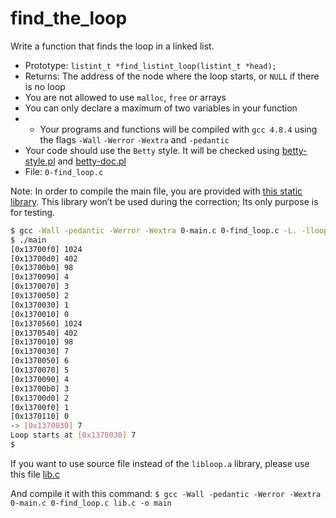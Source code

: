 # find_the_loop
Write a function that finds the loop in a linked list.

- Prototype: `listint_t *find_listint_loop(listint_t *head);`
- Returns: The address of the node where the loop starts, or `NULL` if there is no loop
- You are not allowed to use `malloc`, `free` or arrays
- You can only declare a maximum of two variables in your function
- - Your programs and functions will be compiled with `gcc 4.8.4` using the flags `-Wall` `-Werror` `-Wextra` and `-pedantic`
- Your code should use the `Betty` style. It will be checked using [betty-style.pl](https://github.com/hs-hq/Betty/blob/master/betty-style.pl "betty-style.pl") and [betty-doc.pl](https://github.com/hs-hq/Betty/blob/master/betty-doc.pl "betty-doc.pl")
- File: `0-find_loop.c`

Note: In order to compile the main file, you are provided with [this static library](https://s3.eu-west-3.amazonaws.com/hbtn.intranet.project.files/interviews/472/libloop.a "this static library"). This library won’t be used during the correction; Its only purpose is for testing.

```sh
$ gcc -Wall -pedantic -Werror -Wextra 0-main.c 0-find_loop.c -L. -lloop -o main
$ ./main
[0x13700f0] 1024
[0x13700d0] 402
[0x13700b0] 98
[0x1370090] 4
[0x1370070] 3
[0x1370050] 2
[0x1370030] 1
[0x1370010] 0
[0x1370560] 1024
[0x1370540] 402
[0x1370010] 98
[0x1370030] 7
[0x1370050] 6
[0x1370070] 5
[0x1370090] 4
[0x13700b0] 3
[0x13700d0] 2
[0x13700f0] 1
[0x1370110] 0
-> [0x1370030] 7
Loop starts at [0x1370030] 7
$
```

If you want to use source file instead of the `libloop.a` library, please use this file [lib.c](https://s3.eu-west-3.amazonaws.com/hbtn.intranet/uploads/text/2021/1/79eebf4f9215073644b8cd766a88c8a3f3a0fd88.c?X-Amz-Algorithm=AWS4-HMAC-SHA256&X-Amz-Credential=AKIA4MYA5JM5DUTZGMZG%2F20241008%2Feu-west-3%2Fs3%2Faws4_request&X-Amz-Date=20241008T073014Z&X-Amz-Expires=345600&X-Amz-SignedHeaders=host&X-Amz-Signature=11ebe2742f6de62917412a7d65d2f360b6b245de39df55745d380281751c0bb5 "lib.c")

And compile it with this command: `$ gcc -Wall -pedantic -Werror -Wextra 0-main.c 0-find_loop.c lib.c -o main`
